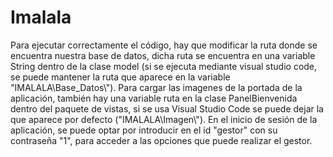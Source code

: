 # Imalala
Para ejecutar correctamente el código, hay que modificar la ruta donde se encuentra nuestra base de datos, dicha ruta se encuentra en una variable String dentro de la
clase model (si se ejecuta mediante visual studio code, se puede mantener la ruta que aparece en la variable "IMALALA\\Base_Datos\\"). Para cargar las imagenes de la 
portada de la aplicación, también hay una variable ruta en la clase PanelBienvenida dentro del paquete de vistas, si se usa Visual Studio Code se puede dejar la que aparece por defecto ("IMALALA\\Imagen\\").
En el inicio de sesión de la aplicación, se puede optar por introducir en el id "gestor" con su contraseña "1", para acceder a las opciones que puede realizar el
gestor. 
